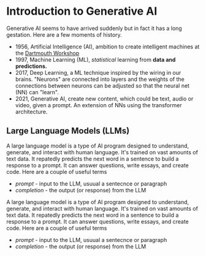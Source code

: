 # Introduction to Generative AI

Generative AI seems to have arrived suddenly but in fact it has a long gestation.  Here are a few moments of history.

* 1956, Artificial Intelligence (AI), ambition to create intelligent machines at the [Dartmouth Workshop](https://en.wikipedia.org/wiki/Dartmouth_workshop)
* 1997, Machine Learning (ML), _statistical_ learning from **data and predictions.**
* 2017, Deep Learning, a ML technique inspired by the wiring in our brains.  "Neurons" are connected into layers and the weights of the connections between neurons can be adjusted so that the neural net (NN) can "learn".
* 2021, Generative AI, create new content, which could be text, audio or video, given a prompt.  An extension of NNs using the transformer architecture.

## Large Language Models (LLMs)

A large language model is a type of AI program designed to understand, generate, and interact with human language. It's trained on vast amounts of text data.  It repatedly predicts the next word in a sentence to build a response to a prompt.  It can answer questions, write essays, and create code. 
Here are a couple of useful terms
* *prompt*  - input to the LLM, usuual a sentecnce or paragraph
* *completion* - the output (or response) from the LLM  

A large language model is a type of AI program designed to understand, generate, and interact with human language. It's trained on vast amounts of text data.  It repatedly predicts the next word in a sentence to build a response to a prompt.  It can answer questions, write essays, and create code. 
Here are a couple of useful terms
* *prompt*  - input to the LLM, usuual a sentecnce or paragraph
* *completion* - the output (or response) from the LLM  

